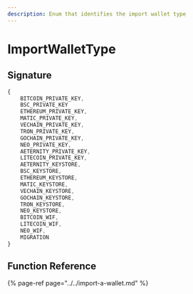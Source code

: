 ```yaml
---
description: Enum that identifies the import wallet type
---
```


# ImportWalletType

## Signature

```javascript
{
    BITCOIN_PRIVATE_KEY,
    BSC_PRIVATE_KEY
    ETHEREUM_PRIVATE_KEY,
    MATIC_PRIVATE_KEY,
    VECHAIN_PRIVATE_KEY,
    TRON_PRIVATE_KEY,
    GOCHAIN_PRIVATE_KEY,
    NEO_PRIVATE_KEY,
    AETERNITY_PRIVATE_KEY,
    LITECOIN_PRIVATE_KEY,
    AETERNITY_KEYSTORE,
    BSC_KEYSTORE,
    ETHEREUM_KEYSTORE,
    MATIC_KEYSTORE,
    VECHAIN_KEYSTORE,
    GOCHAIN_KEYSTORE,
    TRON_KEYSTORE,
    NEO_KEYSTORE,
    BITCOIN_WIF,
    LITECOIN_WIF,
    NEO_WIF,
    MIGRATION
}
```

## Function Reference

{% page-ref page="../../import-a-wallet.md" %}



